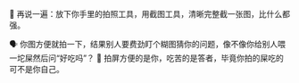 🚫 再说一遍：放下你手里的拍照工具，用截图工具，清晰完整截一张图，比什么都强。

🗣️ 你图方便就拍一下，结果别人要费劲盯个糊图猜你的问题，像不像你给别人喂一坨屎然后问“好吃吗”？
💬 拍屏方便的是你，吃苦的是答者，毕竟你拍的屎吃的可不是你自己。